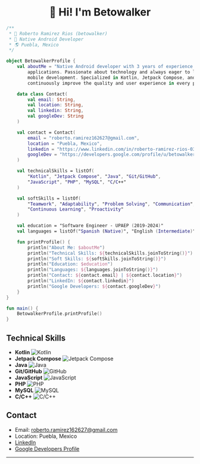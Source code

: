 <div align="center"> <h1>👋 Hi! I'm Betowalker</h1> </div> 

```kotlin
/**
 * 👤 Roberto Ramirez Rios (betowalker)
 * 📱 Native Android Developer
 * 🌎 Puebla, Mexico
 */

object BetowalkerProfile {
    val aboutMe = "Native Android developer with 3 years of experience building innovative and high-performing mobile
        applications. Passionate about technology and always eager to learn new tools, frameworks, and trends in
        mobile development. Specialized in Kotlin, Jetpack Compose, and modern architectures, I strive to
        continuously improve the quality and user experience in every project.".trimIndent()

    data class Contact(
        val email: String,
        val location: String,
        val linkedin: String,
        val googleDev: String
    )

    val contact = Contact(
        email = "roberto.ramirez162627@gmail.com",
        location = "Puebla, Mexico",
        linkedin = "https://www.linkedin.com/in/roberto-ramirez-rios-033825238/",
        googleDev = "https://developers.google.com/profile/u/betowalker/edit?authuser=1&hl=es-419"
    )

    val technicalSkills = listOf(
        "Kotlin", "Jetpack Compose", "Java", "Git/GitHub",
        "JavaScript", "PHP", "MySQL", "C/C++"
    )

    val softSkills = listOf(
        "Teamwork", "Adaptability", "Problem Solving", "Communication",
        "Continuous Learning", "Proactivity"
    )

    val education = "Software Engineer - UPAEP (2019-2024)"
    val languages = listOf("Spanish (Native)", "English (Intermediate)")

    fun printProfile() {
        println("About Me: $aboutMe")
        println("Technical Skills: ${technicalSkills.joinToString()}")
        println("Soft Skills: ${softSkills.joinToString()}")
        println("Education: $education")
        println("Languages: ${languages.joinToString()}")
        println("Contact: ${contact.email} | ${contact.location}")
        println("LinkedIn: ${contact.linkedin}")
        println("Google Developers: ${contact.googleDev}")
    }
}

fun main() {
    BetowalkerProfile.printProfile()
}
```
## Technical Skills

- **Kotlin** ![Kotlin](https://img.shields.io/badge/Kotlin-white?logo=kotlin)
- **Jetpack Compose** ![Jetpack Compose](https://img.shields.io/badge/Jetpack%20Compose-4285F4?logo=jetpackcompose&logoColor=white)
- **Java** ![Java](https://img.shields.io/badge/Java-red?logo=java)
- **Git/GitHub** ![GitHub](https://img.shields.io/badge/GitHub-181717?logo=github)
- **JavaScript** ![JavaScript](https://img.shields.io/badge/JavaScript-black?logo=javascript)
- **PHP** ![PHP](https://img.shields.io/badge/PHP-white?logo=php)
- **MySQL** ![MySQL](https://img.shields.io/badge/MySQL-white?logo=mysql)
- **C/C++** ![C/C++](https://img.shields.io/badge/C%2FC++-00599C?logo=cplusplus&logoColor=white)

## Contact

- Email: roberto.ramirez162627@gmail.com
- Location: Puebla, Mexico
- [LinkedIn](https://www.linkedin.com/in/roberto-ramirez-rios-033825238/)
- [Google Developers Profile](https://developers.google.com/profile/u/betowalker/edit?authuser=1&hl=es-419)

---
